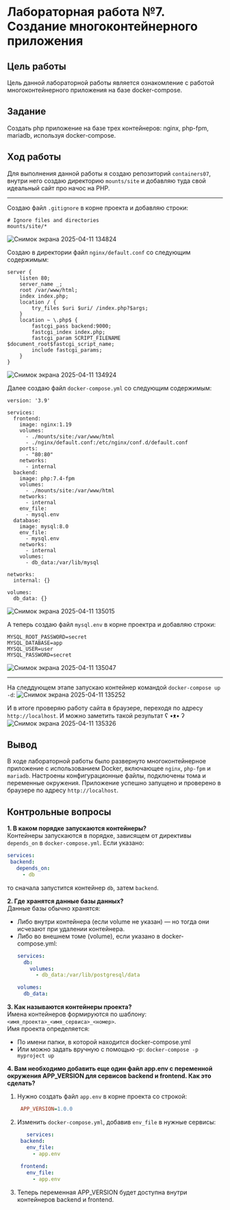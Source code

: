 # Лабораторная работа №7. Создание многоконтейнерного приложения

## Цель работы
Цель данной лабораторной работы является ознакомление с работой многоконтейнерного приложения на базе docker-compose.  

## Задание
Создать php приложение на базе трех контейнеров: nginx, php-fpm, mariadb, используя docker-compose. 

## Ход работы
Для выполнения данной работы я создаю репозиторий `containers07`, внутри него создаю директорию `mounts/site` и добавляю туда свой идеальный сайт про начос на PHP.  

---
Создаю файл `.gitignore` в корне проекта и добавляю строки:
```
# Ignore files and directories
mounts/site/*
```
![Снимок экрана 2025-04-11 134824](https://github.com/user-attachments/assets/9fea4a79-4165-4219-a0ba-85dc116aa73a)  

Создаю в директории файл `nginx/default.conf` со следующим содержимым:
```
server {
    listen 80;
    server_name _;
    root /var/www/html;
    index index.php;
    location / {
        try_files $uri $uri/ /index.php?$args;
    }
    location ~ \.php$ {
        fastcgi_pass backend:9000;
        fastcgi_index index.php;
        fastcgi_param SCRIPT_FILENAME $document_root$fastcgi_script_name;
        include fastcgi_params;
    }
}
```
![Снимок экрана 2025-04-11 134924](https://github.com/user-attachments/assets/3d6c8a5e-97a9-4677-a779-206219727450)  

Далее создаю файл `docker-compose.yml` со следующим содержимым:
```
version: '3.9'

services:
  frontend:
    image: nginx:1.19
    volumes:
      - ./mounts/site:/var/www/html
      - ./nginx/default.conf:/etc/nginx/conf.d/default.conf
    ports:
      - "80:80"
    networks:
      - internal
  backend:
    image: php:7.4-fpm
    volumes:
      - ./mounts/site:/var/www/html
    networks:
      - internal
    env_file:
      - mysql.env
  database:
    image: mysql:8.0
    env_file:
      - mysql.env
    networks:
      - internal
    volumes:
      - db_data:/var/lib/mysql

networks:
  internal: {}

volumes:
  db_data: {}
```
![Снимок экрана 2025-04-11 135015](https://github.com/user-attachments/assets/a896a402-4898-439e-915f-3ef622037371)  

А теперь создаю файл `mysql.env` в корне проектра и добавляю строки:
```
MYSQL_ROOT_PASSWORD=secret
MYSQL_DATABASE=app
MYSQL_USER=user
MYSQL_PASSWORD=secret
```
![Снимок экрана 2025-04-11 135047](https://github.com/user-attachments/assets/362720f6-1c3e-4fdb-a583-38c842329779)  

---
На следдующем этапе запускаю контейнер командой `docker-compose up -d`:
![Снимок экрана 2025-04-11 135252](https://github.com/user-attachments/assets/976dbc6e-8119-4e47-ab25-60bfeb735f72)  

И в итоге проверяю работу сайта в браузере, переходя по адресу `http://localhost`. И можно заметить такой результат ʕ •ᴥ• ʔ 
![Снимок экрана 2025-04-11 135326](https://github.com/user-attachments/assets/56efec3b-bf95-40cb-acba-f55409e38ff6)  

## Вывод
В ходе лабораторной работы было развернуто многоконтейнерное приложение с использованием Docker, включающее `nginx`, `php-fpm` и `mariadb`. Настроены конфигурационные файлы, подключены тома и переменные окружения. Приложение успешно запущено и проверено в браузере по адресу `http://localhost`.

## Контрольные вопросы
**1. В каком порядке запускаются контейнеры?**  
 Контейнеры запускаются в порядке, зависящем от директивы `depends_on` в `docker-compose.yml`. Если указано:
 ```yaml
services:
  backend:
    depends_on:
      - db
```
то сначала запустится контейнер `db`, затем `backend`.

**2. Где хранятся данные базы данных?**  
Данные базы обычно хранятся:
- Либо внутри контейнера (если volume не указан) — но тогда они исчезают при удалении контейнера.
- Либо во внешнем томе (volume), если указано в docker-compose.yml:
  ```yaml
  services:
    db:
      volumes:
        - db_data:/var/lib/postgresql/data

  volumes:
    db_data:
  ```

**3. Как называются контейнеры проекта?**  
Имена контейнеров формируются по шаблону: `<имя_проекта>_<имя_сервиса>_<номер>`.  
Имя проекта определяется:
- По имени папки, в которой находится docker-compose.yml
- Или можно задать вручную с помощью -p: `docker-compose -p myproject up`

**4. Вам необходимо добавить еще один файл app.env с переменной окружения APP_VERSION для сервисов backend и frontend. Как это сделать?** 
1. Нужно создать файл `app.env` в корне проекта со строкой:
   ```ini
    APP_VERSION=1.0.0
   ```
2. Изменить `docker-compose.yml`, добавив `env_file` в нужные сервисы:
   ```yaml
      services:
    backend:
      env_file:
        - app.env
  
    frontend:
      env_file:
        - app.env
   ```  
3. Теперь переменная APP_VERSION будет доступна внутри контейнеров backend и frontend.
